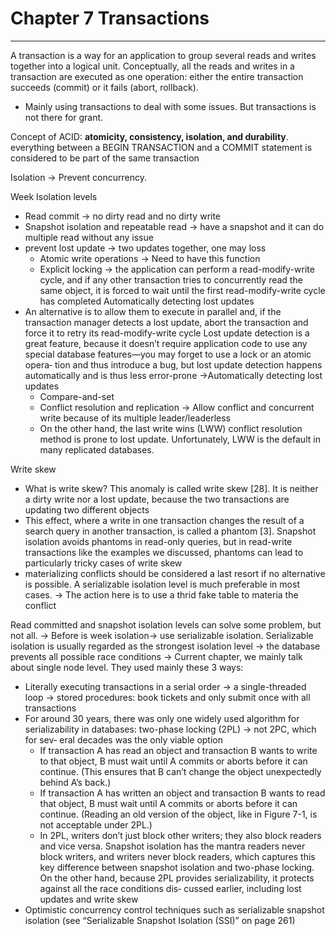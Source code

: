 # Chapter 7 Transactions
---
A transaction is a way for an application to group several reads and writes together into a logical unit. Conceptually, all the reads and writes in a transaction are executed as one operation: either the entire transaction succeeds (commit) or it fails (abort, rollback).
* Mainly using transactions to deal with some issues. But transactions is not there for grant.

Concept of ACID: **atomicity, consistency, isolation, and durability**. everything between a BEGIN TRANSACTION and a COMMIT statement is considered to be part of the same transaction

Isolation -> Prevent concurrency.

Week Isolation levels
  * Read commit -> no dirty read and no dirty write
  * Snapshot isolation and repeatable read -> have a snapshot and it can do multiple read without any issue
  * prevent lost update -> two updates together, one may loss
    * Atomic write operations -> Need to have this function
    * Explicit locking -> the application can perform a read-modify-write cycle, and if any other transaction tries to concurrently read the same object, it is forced to wait until the first read-modify-write cycle has completed
Automatically detecting lost updates
  * An alternative is to allow them to execute in parallel and, if the transaction manager detects a lost update, abort the transaction and force it to retry its read-modify-write cycle Lost update detection is a great feature, because it doesn’t require application code to use any special database features—you may forget to use a lock or an atomic opera‐ tion and thus introduce a bug, but lost update detection happens automatically and is thus less error-prone ->Automatically detecting lost updates
    * Compare-and-set
    * Conflict resolution and replication -> Allow conflict and concurrent write because of its multiple leader/leaderless
    * On the other hand, the last write wins (LWW) conflict resolution method is prone to lost update. Unfortunately, LWW is the default in many replicated databases.

Write skew 
* What is write skew? This anomaly is called write skew [28]. It is neither a dirty write nor a lost update, because the two transactions are updating two different objects
* This effect, where a write in one transaction changes the result of a search query in another transaction, is called a phantom [3]. Snapshot isolation avoids phantoms in read-only queries, but in read-write transactions like the examples we discussed, phantoms can lead to particularly tricky cases of write skew
* materializing conflicts should be considered a last resort if no alternative is possible. A serializable isolation level is much preferable in most cases. -> The action here is to use a thrid fake table to materia the conflict

Read committed and snapshot isolation levels can solve some problem, but not all. -> Before is week isolation-> use serializable isolation. Serializable isolation is usually regarded as the strongest isolation level -> the database prevents all possible race conditions -> Current chapter, we mainly talk about single node level. They used mainly these 3 ways:
  * Literally executing transactions in a serial order -> a single-threaded loop -> stored procedures: book tickets and only submit once with all transactions
  * For around 30 years, there was only one widely used algorithm for serializability in databases: two-phase locking (2PL) -> not 2PC, which for sev‐ eral decades was the only viable option
    *  If transaction A has read an object and transaction B wants to write to that object, B must wait until A commits or aborts before it can continue. (This ensures that B can’t change the object unexpectedly behind A’s back.)
    *  If transaction A has written an object and transaction B wants to read that object, B must wait until A commits or aborts before it can continue. (Reading an old version of the object, like in Figure 7-1, is not acceptable under 2PL.)
    *  In 2PL, writers don’t just block other writers; they also block readers and vice versa. Snapshot isolation has the mantra readers never block writers, and writers never block readers, which captures this key difference between snapshot isolation and two-phase locking. On the other hand, because 2PL provides serializability, it protects against all the race conditions dis‐ cussed earlier, including lost updates and write skew
  * Optimistic concurrency control techniques such as serializable snapshot isolation (see “Serializable Snapshot Isolation (SSI)” on page 261)
